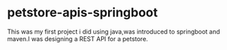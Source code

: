 # petstore-apis-springboot
This was my first project i did using java,was introduced to springboot and maven.I was designing a REST API for a petstore.
